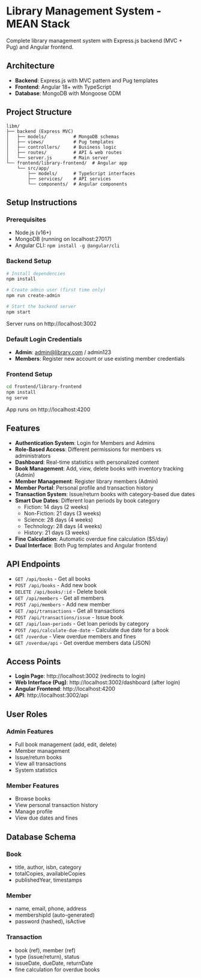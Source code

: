 # Library Management System - MEAN Stack

Complete library management system with Express.js backend (MVC + Pug) and Angular frontend.

## Architecture
- **Backend**: Express.js with MVC pattern and Pug templates
- **Frontend**: Angular 18+ with TypeScript
- **Database**: MongoDB with Mongoose ODM

## Project Structure
```
libm/
├── backend (Express MVC)
│   ├── models/          # MongoDB schemas
│   ├── views/           # Pug templates
│   ├── controllers/     # Business logic
│   ├── routes/          # API & web routes
│   └── server.js        # Main server
└── frontend/library-frontend/  # Angular app
    └── src/app/
        ├── models/      # TypeScript interfaces
        ├── services/    # API services
        └── components/  # Angular components
```

## Setup Instructions

### Prerequisites
- Node.js (v16+)
- MongoDB (running on localhost:27017)
- Angular CLI: `npm install -g @angular/cli`

### Backend Setup
```bash
# Install dependencies
npm install

# Create admin user (first time only)
npm run create-admin

# Start the backend server
npm start
```
Server runs on http://localhost:3002

### Default Login Credentials
- **Admin**: admin@library.com / admin123
- **Members**: Register new account or use existing member credentials

### Frontend Setup
```bash
cd frontend/library-frontend
npm install
ng serve
```
App runs on http://localhost:4200

## Features
- **Authentication System**: Login for Members and Admins
- **Role-Based Access**: Different permissions for members vs administrators
- **Dashboard**: Real-time statistics with personalized content
- **Book Management**: Add, view, delete books with inventory tracking (Admin)
- **Member Management**: Register library members (Admin)
- **Member Portal**: Personal profile and transaction history
- **Transaction System**: Issue/return books with category-based due dates
- **Smart Due Dates**: Different loan periods by book category
  - Fiction: 14 days (2 weeks)
  - Non-Fiction: 21 days (3 weeks)
  - Science: 28 days (4 weeks)
  - Technology: 28 days (4 weeks)
  - History: 21 days (3 weeks)
- **Fine Calculation**: Automatic overdue fine calculation ($5/day)
- **Dual Interface**: Both Pug templates and Angular frontend

## API Endpoints
- `GET /api/books` - Get all books
- `POST /api/books` - Add new book
- `DELETE /api/books/:id` - Delete book
- `GET /api/members` - Get all members
- `POST /api/members` - Add new member
- `GET /api/transactions` - Get all transactions
- `POST /api/transactions/issue` - Issue book
- `GET /api/loan-periods` - Get loan periods by category
- `POST /api/calculate-due-date` - Calculate due date for a book
- `GET /overdue` - View overdue members and fines
- `GET /overdue/api` - Get overdue members data (JSON)

## Access Points
- **Login Page**: http://localhost:3002 (redirects to login)
- **Web Interface (Pug)**: http://localhost:3002/dashboard (after login)
- **Angular Frontend**: http://localhost:4200
- **API**: http://localhost:3002/api

## User Roles
### Admin Features
- Full book management (add, edit, delete)
- Member management
- Issue/return books
- View all transactions
- System statistics

### Member Features
- Browse books
- View personal transaction history
- Manage profile
- View due dates and fines

## Database Schema
### Book
- title, author, isbn, category
- totalCopies, availableCopies
- publishedYear, timestamps

### Member
- name, email, phone, address
- membershipId (auto-generated)
- password (hashed), isActive

### Transaction
- book (ref), member (ref)
- type (issue/return), status
- issueDate, dueDate, returnDate
- fine calculation for overdue books